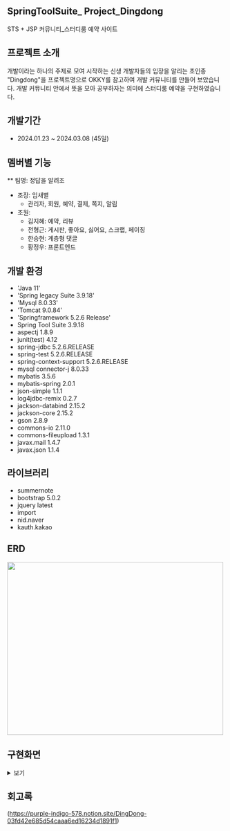 ## SpringToolSuite_ Project_Dingdong
STS + JSP 커뮤니티_스터디룸 예약 사이트


## 프로젝트 소개
개발이라는 하나의 주제로 모여 시작하는 신생 개발자들의 입장을 알리는 초인종 "Dingdong"을
프로젝트명으로 OKKY를 참고하여 개발 커뮤니티를 만들어 보았습니다. 개발 커뮤니티 안에서 뜻을 모아 
공부하자는 의미에 스터디룸 예약을 구현하였습니다.


## 개발기간
* 2024.01.23 ~ 2024.03.08 (45일)


## 멤버별 기능
** 팀명: 정답을 알려조
* 조장: 임새별
  - 관리자, 회원, 예약, 결제, 쪽지, 알림
* 조원:
  - 김지혜: 예약, 리뷰
  - 전형근: 게시판, 좋아요, 싫어요, 스크랩, 페이징
  - 한승현: 계층형 댓글
  - 황정우: 프론트엔드 


## 개발 환경
* 'Java 11'
* 'Spring legacy Suite 3.9.18'
* 'Mysql 8.0.33'
* 'Tomcat 9.0.84'
* 'Springframework 5.2.6 Release'
* Spring Tool Suite 3.9.18
* aspectj 1.8.9
* junit(test) 4.12
* spring-jdbc  5.2.6.RELEASE
* spring-test  5.2.6.RELEASE
* spring-context-support 5.2.6.RELEASE
* mysql connector-j 8.0.33
* mybatis 3.5.6
* mybatis-spring 2.0.1
* json-simple 1.1.1
* log4jdbc-remix 0.2.7
* jackson-databind 2.15.2
* jackson-core 2.15.2
* gson 2.8.9
* commons-io 2.11.0
* commons-fileupload 1.3.1
* javax.mail 1.4.7
* javax.json 1.1.4


## 라이브러리
* summernote
* bootstrap 5.0.2
* jquery latest
* import
* nid.naver
* kauth.kakao


## ERD
<img src="https://github.com/user-attachments/assets/40d7bb2a-73ba-4334-b48c-8c7770d08a61" width="500" height="400"/>



## 구현화면
<details>
  <summary>보기</summary>
   <img src="https://github.com/user-attachments/assets/e144d420-536e-4fdc-8901-eb1445378e11" width="500" height="400"/>
    <img src="https://github.com/user-attachments/assets/aeac7994-d775-4652-9e03-fb4d57ad8a14" width="500" height="400"/>
    <img src="https://github.com/user-attachments/assets/91259617-7af7-4173-ace4-b3f0c2e40c88" width="500" height="400"/>
    <img src="https://github.com/user-attachments/assets/8df55615-8e30-48b5-9af7-d6b7d41112cd" width="500" height="400"/>
    <img src="https://github.com/user-attachments/assets/fe84ae29-827d-4c95-9cca-de63289e5648" width="500" height="400"/>
    <img src="https://github.com/user-attachments/assets/3f0670e4-e158-4f86-9f9d-d8d2e6827c22" width="500" height="400"/>
    <img src="https://github.com/user-attachments/assets/5910d1cf-ce31-474e-84eb-5a0c4221fb76" width="500" height="400"/>
    <img src="https://github.com/user-attachments/assets/7e7137d1-f318-446d-8e08-53cf6f36ff73" width="500" height="400"/>
</details>


## 회고록
(https://purple-indigo-578.notion.site/DingDong-03fd42e685d54caaa6ed16234d1891f1)





